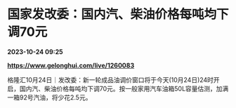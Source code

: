 # 国家发改委：国内汽、柴油价格每吨均下调70元

**2023-10-24 09:25**

**https://www.gelonghui.com/live/1260083**

格隆汇10月24日｜发改委：新一轮成品油调价窗口将于今天(10月24日)24时开启，国内汽、柴油价格每吨均下调70元。按一般家用汽车油箱50L容量估测，加满一箱92号汽油，将少花2.5元。